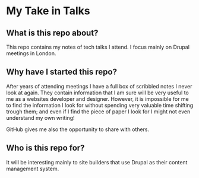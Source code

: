 # My Take in Talks
## What is this repo about?

This repo contains my notes of tech talks I attend. I focus mainly on Drupal meetings in London.

## Why have I started this repo?

After years of attending meetings I have a full box of scribbled notes I never look at again.
They contain information that I am sure will be very useful to me as a websites developer and designer.
However, it is impossible for me to find the information I look for without spending very valuable time shifting trough them;
and even if I find the piece of paper I look for I might not even understand my own writing!

GitHub gives me also the opportunity to share with others.

## Who is this repo for?

It will be interesting mainly to site builders that use Drupal as their content management system.  
